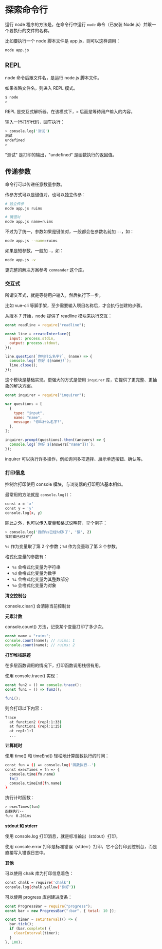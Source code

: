 # 探索命令行

运行 node 程序的方法是，在命令行中运行 `node` 命令（已安装 Node.js）并跟一个要执行的文件的名称。

比如要执行一个 node 脚本文件是 app.js，则可以这样调用：

```sh
node app.js
```

## REPL

node 命令后跟文件名，是运行 node.js 脚本文件。

如果省略文件名，则进入 REPL 模式。

```sh
$ node
>
```

REPL 是交互式解析器。在该模式下，`>` 后面是等待用户输入的内容。

输入一行打印代码，回车执行：

```sh
> console.log('测试')
测试
undefined
>
```

"测试" 是打印的输出，"undefined" 是函数执行的返回值。

## 传递参数

命令行可以传递任意数量参数。

传参方式可以是键值对，也可以独立传参：

```sh
# 独立传参
node app.js ruims

# 键值对
node app.js name=ruims
```

不过为了统一，参数如果是键值对，一般都会在参数名前加 `--`，如：

```sh
node app.js --name=ruims
```

如果是短参数，一般加 `-`，如：

```sh
node app.js -v
```

更完整的解决方案参考 `commander` 这个库。

### 交互式

所谓交互式，就是等待用户输入，然后执行下一步。

比如 vue-cli 等脚手架，至少需要输入项目名称后，才会执行创建的步骤。

从版本 7 开始，node 提供了 readline 模块来执行交互：

```js
const readline = require("readline");

const line = createInterface({
  input: process.stdin,
  output: process.stdout,
});

line.question(`你叫什么名字?`, (name) => {
  console.log(`你好 ${name}!`);
  line.close();
});
```

这个模块是基础实现。更强大的方式是使用 `inquirer` 库，它提供了更完整、更抽象的解决方案。

```js
const inquirer = require("inquirer");

var questions = [
  {
    type: "input",
    name: "name",
    message: "你叫什么名字?",
  },
];

inquirer.prompt(questions).then((answers) => {
  console.log(`你好 ${answers["name"]}!`);
});
```

inquirer 可以执行许多操作，例如询问多项选择、展示单选按钮、确认等。

### 打印信息

控制台打印使用 console 模块，与浏览器的打印用法基本相似。

最常用的方法就是 `console.log()`：

```sh
const x = 'x'
const y = 'y'
console.log(x, y)
```

除此之外，也可以传入变量和格式说明符，举个例子：

```sh
> console.log('我的%s已经%d岁了', '猫', 2)
我的猫已经2岁了
```

`%s` 作为变量取了第 2 个参数；`%d` 作为变量取了第 3 个参数。

格式化变量的参数有：

- `%s` 会格式化变量为字符串
- `%d` 会格式化变量为数字
- `%i` 会格式化变量为其整数部分
- `%o` 会格式化变量为对象

**清空控制台**

console.clear() 会清除当前控制台

**元素计数**

console.count() 方法，记录某个变量打印了多少次。

```js
const name = "ruims";
console.count(name); // ruims: 1
console.count(name); // ruims: 2
```

**打印堆栈踪迹**

在多层函数调用的情况下，打印函数调用栈很有用。

使用 console.trace() 实现：

```js
const fun2 = () => console.trace();
const fun1 = () => fun2();

fun1();
```

则会打印以下内容：

```sh
Trace
  at function2 (repl:1:33)
  at function1 (repl:1:25)
  at repl:1:1
  ...
```

**计算耗时**

使用 time() 和 timeEnd() 轻松地计算函数执行的时间：

```sh
const fun = () => console.log('函数执行--')
const execTimes = fn => {
  console.time(fn.name)
  fn()
  console.timeEnd(fn.name)
}
```

执行计时函数：

```sh
> execTimes(fun)
函数执行--
fun: 0.261ms
```

**stdout 和 stderr**

使用 console.log 打印消息，就是标准输出（stdout）打印。

使用 console.error 打印是标准错误（stderr）打印，它不会打印到控制台，而是直接写入错误日志中。

**其他**

可以使用 chalk 库为打印信息着色：

```sh
const chalk = require('chalk')
console.log(chalk.yellow('你好'))
```

可以使用 progress 库创建进度条：

```js
const ProgressBar = require("progress");
const bar = new ProgressBar(":bar", { total: 10 });

const timer = setInterval(() => {
  bar.tick();
  if (bar.complete) {
    clearInterval(timer);
  }
}, 100);
```
